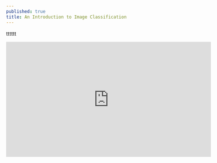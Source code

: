 ```yaml
---
published: true
title: An Introduction to Image Classification
---
```

tttttt
<iframe width="560" height="315" src="https://www.youtube.com/embed/s041lMgOlgs" frameborder="0" allow="accelerometer; autoplay; clipboard-write; encrypted-media; gyroscope; picture-in-picture" allowfullscreen></iframe>
